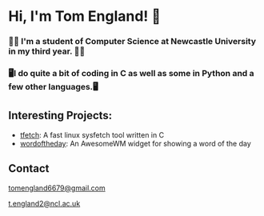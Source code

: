# Hi, I'm Tom England! 👋

### 👨‍🎓 I'm a student of Computer Science at Newcastle University in my third year. 👨‍🎓

### 🖥I do quite a bit of coding in C as well as some in Python and a few other languages.🖥


## Interesting Projects:
- [tfetch](https://github.com/Tom-England/tfetch): A fast linux sysfetch tool written in C
- [wordoftheday](https://github.com/Tom-England/wordoftheday): An AwesomeWM widget for showing a word of the day


## Contact
tomengland6679@gmail.com

t.england2@ncl.ac.uk
